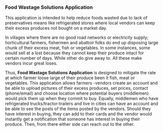 
### Food Wastage Solutions Application

This application is intended to help reduce foods wasted due to lack of preservatives means like refrigerated stores where local vendors can keep their excess produces not bought on a market day. 

In villages where there are no good road networks or electricity supply; horticultural farmers, fishermen and abattoir folks do end up  disposing large chunk of their excess meat, fish or vegetables. In some instances, some would sell at a lost because they cannot keep their produce intact for certain number of days. While other do give away to. All these make vendors incur great loses. 

Thus, **Food Wastage Solutions Application** is designed to mitigate the rate at which farmer loose large of their produce been it fish, meat or vegetables. This application allows farmers -vendors create an account and be able to upload pictures of their excess produces, set prices, contact (phone/email) and choose location where potential buyers (middlemen) would pick them up when they commit to buy. Equally, middlemen who have refrigerated trucks/tractor-trailers and live in cities can have an account and be able to see the posts of the items posted by the vendors. Should they have interest in buying, they can add to their cards and the vendor would instantly get a notification that someone has interest in buying their produce. Then, from there either side can reach out to the other. 



